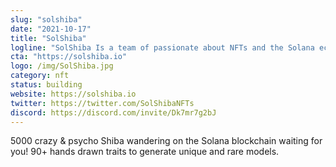 ```yaml
---
slug: "solshiba"
date: "2021-10-17"
title: "SolShiba"
logline: "SolShiba Is a team of passionate about NFTs and the Solana ecosystem"
cta: "https://solshiba.io"
logo: /img/SolShiba.jpg
category: nft
status: building
website: https://solshiba.io
twitter: https://twitter.com/SolShibaNFTs
discord: https://discord.com/invite/Dk7mr7g2bJ
---
```


5000 crazy & psycho Shiba wandering on the Solana blockchain waiting for you! 90+ hands drawn traits to generate unique and rare models.
